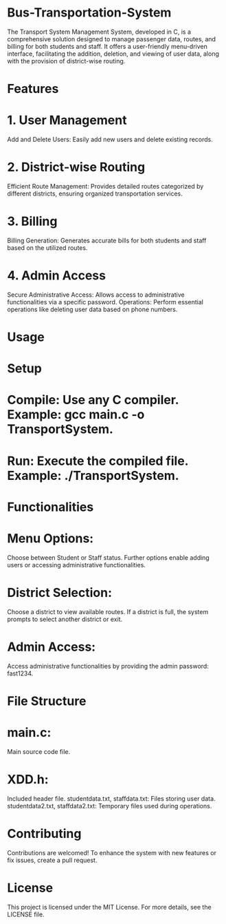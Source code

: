 # Bus-Transportation-System
The Transport System Management System, developed in C, is a comprehensive solution designed to manage passenger data, routes, and billing for both students and staff. It offers a user-friendly menu-driven interface, facilitating the addition, deletion, and viewing of user data, along with the provision of district-wise routing.

# Features
# 1. User Management
Add and Delete Users: Easily add new users and delete existing records.
# 2. District-wise Routing
Efficient Route Management: Provides detailed routes categorized by different districts, ensuring organized transportation services.
# 3. Billing
Billing Generation: Generates accurate bills for both students and staff based on the utilized routes.
# 4. Admin Access
Secure Administrative Access: Allows access to administrative functionalities via a specific password.
Operations: Perform essential operations like deleting user data based on phone numbers.

# Usage

# Setup
# Compile: Use any C compiler. Example: gcc main.c -o TransportSystem.
# Run: Execute the compiled file. Example: ./TransportSystem.

# Functionalities
# Menu Options:
Choose between Student or Staff status. Further options enable adding users or accessing administrative functionalities.
# District Selection: 
Choose a district to view available routes. If a district is full, the system prompts to select another district or exit.

# Admin Access:
Access administrative functionalities by providing the admin password: fast1234.

# File Structure
# main.c:
Main source code file.
# XDD.h: 
Included header file.
studentdata.txt, staffdata.txt: Files storing user data.
studentdata2.txt, staffdata2.txt: Temporary files used during operations.

# Contributing
Contributions are welcomed! To enhance the system with new features or fix issues, create a pull request.

# License
This project is licensed under the MIT License. For more details, see the LICENSE file.

